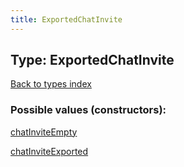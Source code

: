 ```yaml
---
title: ExportedChatInvite
---
```

## Type: ExportedChatInvite  
[Back to types index](index.md)



### Possible values (constructors):

[chatInviteEmpty](../constructors/chatInviteEmpty.md)  

[chatInviteExported](../constructors/chatInviteExported.md)  

